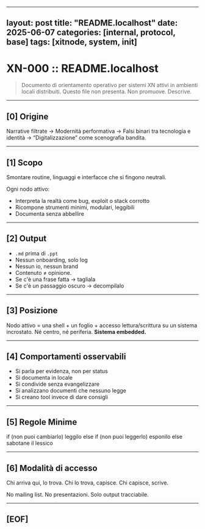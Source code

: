 
---
layout: post
title: "README.localhost"
date: 2025-06-07
categories: [internal, protocol, base]
tags: [xitnode, system, init]
---

# XN-000 :: README.localhost

> Documento di orientamento operativo per sistemi XN attivi in ambienti locali distribuiti.
> Questo file non presenta. Non promuove. Descrive.

---

## [0] Origine

Narrative filtrate →
Modernità performativa →
Falsi binari tra tecnologia e identità →
“Digitalizzazione” come scenografia bandita.

---

## [1] Scopo

Smontare routine, linguaggi e interfacce che si fingono neutrali.

Ogni nodo attivo:

- Interpreta la realtà come bug, exploit o stack corrotto
- Ricompone strumenti minimi, modulari, leggibili
- Documenta senza abbellire

---

## [2] Output

- `.md` prima di `.ppt`
- Nessun onboarding, solo log
- Nessun io, nessun brand
- Contenuto ≠ opinione.
- Se c'è una frase fatta → tagliala
- Se c'è un passaggio oscuro → decompilalo

---

## [3] Posizione

Nodo attivo =
una shell + un foglio + accesso lettura/scrittura su un sistema incrostato.
Né centro, né periferia.
**Sistema embedded.**

---

## [4] Comportamenti osservabili

- Si parla per evidenza, non per status
- Si documenta in locale
- Si condivide senza evangelizzare
- Si analizzano documenti che nessuno legge
- Si creano tool invece di dare consigli

---

## [5] Regole Minime

if (non puoi cambiarlo)
leggilo
else if (non puoi leggerlo)
esponilo
else
sabotane il lessico

---

## [6] Modalità di accesso

Chi arriva qui, lo trova.
Chi lo trova, capisce.
Chi capisce, scrive.

No mailing list.
No presentazioni.
Solo output tracciabile.

---

## [EOF]


